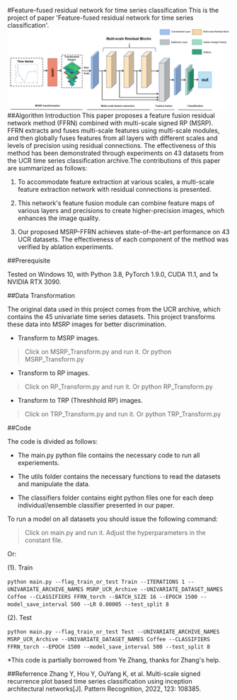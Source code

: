 #Feature-fused residual network for time series classification
This is the project of paper 'Feature-fused residual network for time series classification'.
![FFRN](FFRN_image.png "The framework of our proposed method")
##Algorithm Introduction
This paper proposes a feature fusion residual network method (FFRN) combined with multi-scale signed RP (MSRP). FFRN extracts and fuses multi-scale features using multi-scale modules, and then globally fuses features from all layers with different scales and levels of precision using residual connections. The effectiveness of this method has been demonstrated through experiments on 43 datasets from the UCR time series classification archive.The contributions of this paper are summarized as follows:

1. To accommodate feature extraction at various scales, a multi-scale feature extraction network with residual connections is presented.

2. This network's feature fusion module can combine feature maps of various layers and precisions to create higher-precision images, which enhances the image quality.

3. Our proposed MSRP-FFRN achieves state-of-the-art performance on 43 UCR datasets. The effectiveness of each component of the method was verified by ablation experiments.

##Prerequisite

Tested on Windows 10, with Python 3.8, PyTorch 1.9.0, CUDA 11.1, and 1x NVIDIA RTX 3090.

##Data Transformation

The original data used in this project comes from the UCR archive, which contains the 45 univariate time series datasets. This project transforms these data into MSRP images for better discrimination.


* Transform to MSRP images.

>Click on MSRP_Transform.py and run it. Or python MSRP_Transform.py

* Transform to RP images.
>Click on RP_Transform.py and run it. Or python RP_Transform.py

* Transform to TRP (Threshhold RP) images.
>Click on TRP_Transform.py and run it. Or python TRP_Transform.py

##Code

The code is divided as follows:

* The main.py python file contains the necessary code to run all experiements.

* The utils folder contains the necessary functions to read the datasets and manipulate the data.

* The classifiers folder contains eight python files one for each deep individual/ensemble classifier presented in our paper.

To run a model on all datasets you should issue the following command:

>Click on main.py and run it. Adjust the hyperparameters in the constant file.

Or:

(1). Train

`python main.py --flag_train_or_test Train --ITERATIONS 1 --UNIVARIATE_ARCHIVE_NAMES MSRP_UCR_Archive --UNIVARIATE_DATASET_NAMES Coffee --CLASSIFIERS FFRN_torch --BATCH_SIZE 16 --EPOCH 1500 --model_save_interval 500 --LR 0.00005 --test_split 8`

(2). Test

`python main.py --flag_train_or_test Test --UNIVARIATE_ARCHIVE_NAMES MSRP_UCR_Archive --UNIVARIATE_DATASET_NAMES Coffee --CLASSIFIERS FFRN_torch --EPOCH 1500 --model_save_interval 500 --test_split 8`


*This code is partially borrowed from Ye Zhang, thanks for Zhang's help.

##Referrence
Zhang Y, Hou Y, OuYang K, et al. Multi-scale signed recurrence plot based time series classification using inception architectural networks[J]. Pattern Recognition, 2022, 123: 108385.

